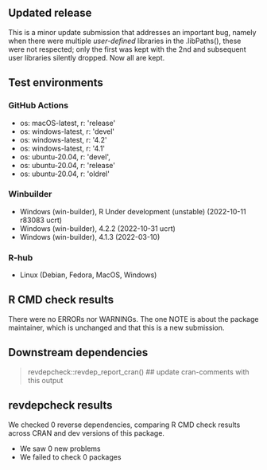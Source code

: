 ## Updated release

This is a minor update submission that addresses an important bug, namely when there were multiple *user-defined* libraries in the .libPaths(), these were not respected; only the first was kept with the 2nd and subsequent user libraries silently dropped. Now all are kept.

## Test environments

### GitHub Actions
- os: macOS-latest,   r: 'release'
- os: windows-latest, r: 'devel'
- os: windows-latest, r: '4.2'
- os: windows-latest, r: '4.1'
- os: ubuntu-20.04,   r: 'devel', 
- os: ubuntu-20.04,   r: 'release'
- os: ubuntu-20.04,   r: 'oldrel'

### Winbuilder
* Windows                 (win-builder), R Under development (unstable) (2022-10-11 r83083 ucrt)
* Windows                 (win-builder), 4.2.2 (2022-10-31 ucrt)
* Windows                 (win-builder), 4.1.3 (2022-03-10)


### R-hub
* Linux (Debian, Fedora, MacOS, Windows) 

## R CMD check results

There were no ERRORs nor WARNINGs. The one NOTE is about the package maintainer, which is unchanged and that this is a new submission.

## Downstream dependencies

> revdepcheck::revdep_report_cran() ## update cran-comments with this output
## revdepcheck results

We checked 0 reverse dependencies, comparing R CMD check results across CRAN and dev versions of this package.

 * We saw 0 new problems
 * We failed to check 0 packages
